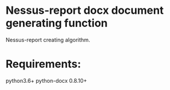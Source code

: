 # Nessus-report docx document generating function
Nessus-report creating algorithm.
# Requirements:
 python3.6+
 python-docx 0.8.10+
